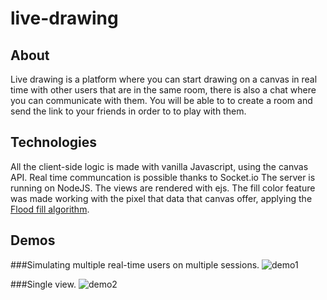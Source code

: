 # live-drawing

## About
Live drawing is a platform where you can start drawing on a canvas in real time with other users that are in the same room, there is also a chat where you can communicate with them. You will be able to to create a room and send the link to your friends in order to to play with them.   


## Technologies
All the client-side logic is made with vanilla Javascript, using the canvas API. 
Real time communcation is possible thanks to Socket.io
The server is running on NodeJS.
The views are rendered with ejs.
The fill color feature was made working with the pixel that data that canvas offer, applying the [Flood fill algorithm](https://en.wikipedia.org/wiki/Flood_fill).

## Demos
###Simulating multiple real-time users on multiple sessions.
![demo1](https://user-images.githubusercontent.com/44708451/161919672-e23746f4-e7e4-4612-abd6-1b3629711bea.gif)

###Single view.
![demo2](https://user-images.githubusercontent.com/44708451/161919690-da6ab250-5854-454d-981e-014003016d02.gif)
